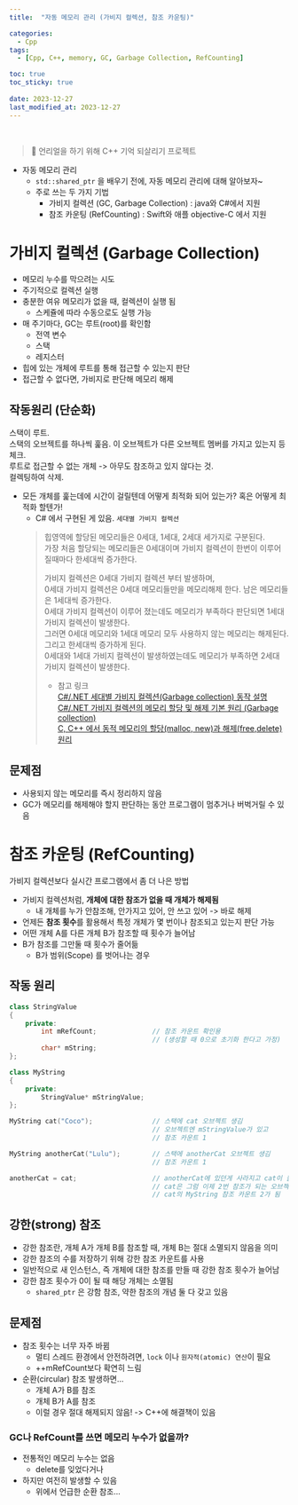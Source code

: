 ```yaml
---
title:  "자동 메모리 관리 (가비지 컬렉션, 참조 카운팅)"

categories:
  - Cpp
tags:
  - [Cpp, C++, memory, GC, Garbage Collection, RefCounting]

toc: true
toc_sticky: true
 
date: 2023-12-27
last_modified_at: 2023-12-27
---
```


<br>

> 🤯 언리얼을 하기 위해 C++ 기억 되살리기 프로젝트


- 자동 메모리 관리
  - `std::shared_ptr` 을 배우기 전에, 자동 메모리 관리에 대해 알아보자~
  - 주로 쓰는 두 가지 기법
    - 가비지 컬렉션 (GC, Garbage Collection) : java와 C#에서 지원
    - 참조 카운팅 (RefCounting) : Swift와 애플 objective-C 에서 지원


# 가비지 컬렉션 (Garbage Collection)

- 메모리 누수를 막으려는 시도
- 주기적으로 컬렉션 실행
- 충분한 여유 메모리가 없을 때, 컬렉션이 실행 됨
  - 스케쥴에 따라 수동으로도 실행 가능
- 매 주기마다, GC는 루트(root)를 확인함
  - 전역 변수
  - 스택
  - 레지스터
- 힙에 있는 개체에 루트를 통해 접근할 수 있는지 판단
- 접근할 수 없다면, 가비지로 판단해 메모리 해제



## 작동원리 (단순화)

스택이 루트.  
스택의 오브젝트를 하나씩 훑음. 이 오브젝트가 다른 오브젝트 멤버를 가지고 있는지 등 체크.  
루트로 접근할 수 없는 개체 -> 아무도 참조하고 있지 않다는 것.  
컬렉팅하여 삭제.  

- 모든 개체를 훑는데에 시간이 걸릴텐데 어떻게 최적화 되어 있는가? 혹은 어떻게 최적화 할텐가!
  - C# 에서 구현된 게 있음. `세대별 가비지 컬렉션`
  > 힙영역에 할당된 메모리들은 0세대, 1세대, 2세대 세가지로 구분된다.  
  > 가장 처음 할당되는 메모리들은 0세대이며 가비지 컬렉션이 한번이 이루어 질때마다 한세대씩 증가한다.  
  >   
  > 가비지 컬렉션은 0세대 가비지 컬렉션 부터 발생하며,  
  > 0세대 가비지 컬렉션은 0세대 메모리들만을 메모리해제 한다. 남은 메모리들은 1세대씩 증가한다.  
  > 0세대 가비지 컬렉션이 이루어 졌는데도 메모리가 부족하다 판단되면 1세대 가비지 컬렉션이 발생한다.  
  > 그러면 0세대 메모리와 1세대 메모리 모두 사용하지 않는 메모리는 해제된다. 그리고 한세대씩 증가하게 된다.  
  > 0세대와 1세대 가비지 컬렉션이 발생하였는데도 메모리가 부족하면 2세대 가비지 컬렉션이 발생한다.
  > * 참고 링크  
  > [C#/.NET 세대별 가비지 컬렉션(Garbage collection) 동작 설명](https://hijuworld.tistory.com/41)  
  > [C#/.NET 가비지 컬렉션의 메모리 할당 및 해제 기본 원리 (Garbage collection)](https://hijuworld.tistory.com/32)  
  > [C, C++ 에서 동적 메모리의 할당(malloc, new)과 해제(free,delete) 원리](https://hijuworld.tistory.com/28)



## 문제점

- 사용되지 않는 메모리를 즉시 정리하지 않음
- GC가 메모리를 해제해야 할지 판단하는 동안 프로그램이 멈추거나 버벅거릴 수 있음



# 참조 카운팅 (RefCounting)

가비지 컬렉션보다 실시간 프로그램에서 좀 더 나은 방법  

- 가비지 컬렉션처럼, <b>개체에 대한 참조가 없을 때 개체가 해제됨</b>
  - 내 개체를 누가 안참조해, 안가지고 있어, 안 쓰고 있어 -> 바로 해제
- 언제든 <b>참조 횟수</b>를 활용해서 특정 개체가 몇 번이나 참조되고 있는지 판단 가능
- 어떤 개체 A를 다른 개체 B가 참조할 때 횟수가 늘어남
- B가 참조를 그만둘 때 횟수가 줄어듦
  - B가 범위(Scope) 를 벗어나는 경우



## 작동 원리

```cpp
class StringValue
{
    private:
        int mRefCount;              // 참조 카운트 확인용
                                    // (생성할 때 0으로 초기화 한다고 가정)
        char* mString;
};

class MyString
{
    private:
        StringValue* mStringValue;
};

MyString cat("Coco");               // 스택에 cat 오브젝트 생김
                                    // 오브젝트엔 mStringValue가 있고
                                    // 참조 카운트 1

MyString anotherCat("Lulu");        // 스택에 anotherCat 오브젝트 생김
                                    // 참조 카운트 1

anotherCat = cat;                   // anotherCat에 있던게 사라지고 cat이 들어가는 것
                                    // cat은 그럼 이제 2번 참조가 되는 오브젝트라는 것..
                                    // cat의 MyString 참조 카운트 2가 됨
```



## 강한(strong) 참조

- 강한 참조란, 개체 A가 개체 B를 참조할 때, 개체 B는 절대 소멸되지 않음을 의미
- 강한 참조의 수를 저장하기 위해 강한 참조 카운트를 사용
- 일반적으로 새 인스턴스, 즉 개체에 대한 참조를 만들 때 강한 참조 횟수가 늘어남
- 강한 참조 횟수가 0이 될 때 해당 개체는 소멸됨
  - `shared_ptr` 은 강함 참조, 약한 참조의 개념 둘 다 갖고 있음



## 문제점

- 참조 횟수는 너무 자주 바뀜
  - 멀티 스레드 환경에서 안전하려면, `lock` 이나 `원자적(atomic) 연산`이 필요
  - ++mRefCount보다 확연히 느림
- 순환(circular) 참조 발생하면...
  - 개체 A가 B를 참조
  - 개체 B가 A를 참조
  - 이럴 경우 절대 해제되지 않음! -> C++에 해결책이 있음



### GC나 RefCount를 쓰면 메모리 누수가 없을까?

- 전통적인 메모리 누수는 없음
  - delete를 잊었다거나
- 하지만 여전히 발생할 수 있음
  - 위에서 언급한 순환 참조...



